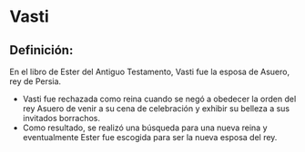 # Vasti

## Definición: 

En el libro de Ester del Antiguo Testamento, Vasti fue la esposa de Asuero, rey de Persia.

* Vasti fue rechazada como reina cuando se negó a obedecer la orden del rey Asuero de venir a su cena de celebración y exhibir su belleza a sus invitados borrachos.
* Como resultado, se realizó una búsqueda para una nueva reina y eventualmente Ester fue escogida para ser la nueva esposa del rey.

